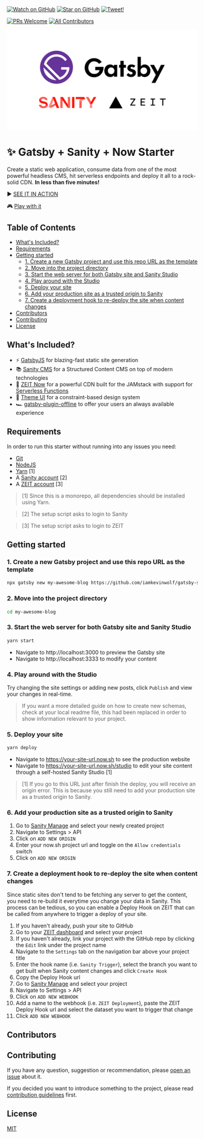 [![Watch on GitHub](https://img.shields.io/github/watchers/iamkevinwolf/gatsby-sanity-now-starter.svg?style=social)](https://github.com/iamkevinwolf/gatsby-sanity-now-starter/watchers)
[![Star on GitHub](https://img.shields.io/github/stars/iamkevinwolf/gatsby-sanity-now-starter.svg?style=social)](https://github.com/iamkevinwolf/gatsby-sanity-now-starter/stargazers)
[![Tweet!](https://img.shields.io/twitter/url/https/github.com/iamkevinwolf/gatsby-sanity-now-starter.svg?style=social)](https://twitter.com/intent/tweet?text=Check%20out%20the%20Gatsby%20+%20Sanity%20+%20Now%20Starter.%20Create%20an%20ultrafast%20website%2C%20with%20a%20solid%20CMS%20and%20serve%20it%20through%20a%20rock-solid%20CDN%20via%20ZEIT%20Now.%20https%3A//github.com/iamkevinwolf/gatsby-sanity-now-starter)

[![PRs Welcome](https://img.shields.io/badge/PRs-welcome-brightgreen.svg?style=flat-square)](http://makeapullrequest.com)
[![All Contributors](https://img.shields.io/badge/all_contributors-0-blue.svg?style=flat-square)](#contributors)

<p align="center">
  <img src="./setup/assets/cover.png" alt="Gatsby + Sanity + Now Starter" />
</p>

# ✨ Gatsby + Sanity + Now Starter

Create a static web application, consume data from one of the most powerful headless CMS, hit serverless endpoints and deploy it all to a rock-solid CDN. **In less than five minutes!**

▶️ [SEE IT IN ACTION](https://drive.google.com/open?id=12dkuETnnzawGr9BUbW_h6OnJBWY94az8)

🎮 [Play with it](https://gatsby-sanity-now-starter.now.sh)

## Table of Contents

<!-- START doctoc generated TOC please keep comment here to allow auto update -->
<!-- DON'T EDIT THIS SECTION, INSTEAD RE-RUN doctoc TO UPDATE -->

- [What's Included?](#whats-included)
- [Requirements](#requirements)
- [Getting started](#getting-started)
  - [1. Create a new Gatsby project and use this repo URL as the template](#1-create-a-new-gatsby-project-and-use-this-repo-url-as-the-template)
  - [2. Move into the project directory](#2-move-into-the-project-directory)
  - [3. Start the web server for both Gatsby site and Sanity Studio](#3-start-the-web-server-for-both-gatsby-site-and-sanity-studio)
  - [4. Play around with the Studio](#4-play-around-with-the-studio)
  - [5. Deploy your site](#5-deploy-your-site)
  - [6. Add your production site as a trusted origin to Sanity](#6-add-your-production-site-as-a-trusted-origin-to-sanity)
  - [7. Create a deployment hook to re-deploy the site when content changes](#7-create-a-deployment-hook-to-re-deploy-the-site-when-content-changes)
- [Contributors](#contributors)
- [Contributing](#contributing)
- [License](#license)

<!-- END doctoc generated TOC please keep comment here to allow auto update -->

## What's Included?

- ⚡️ [GatsbyJS](https://gatsbyjs.org) for blazing-fast static site generation
- 📚 [Sanity CMS](https://theme-ui.com) for a Structured Content CMS on top of modern technologies
- 🚀 [ZEIT Now](https://zeit.co) for a powerful CDN built for the JAMstack with support for [Serverless Functions](https://zeit.co/docs/v2/serverless-functions/introduction/)
- 🎨 [Theme UI](https://theme-ui.com) for a constraint-based design system
- 🏎 [gatsby-plugin-offline](https://www.gatsbyjs.org/packages/gatsby-plugin-offline/) to offer your users an always available experience

## Requirements

In order to run this starter without running into any issues you need:

- [Git](https://git-scm.com)
- [NodeJS](https://nodejs.org)
- [Yarn](https://yarnpkg.com) [1]
- A [Sanity account](https://sanity.io) [2]
- A [ZEIT account](https://zeit.co) [3]

> [1] Since this is a monorepo, all dependencies should be installed using Yarn.

> [2] The setup script asks to login to Sanity

> [3] The setup script asks to login to ZEIT

## Getting started

### 1. Create a new Gatsby project and use this repo URL as the template

```sh
npx gatsby new my-awesome-blog https://github.com/iamkevinwolf/gatsby-sanity-now-starter
```

### 2. Move into the project directory

```sh
cd my-awesome-blog
```

### 3. Start the web server for both Gatsby site and Sanity Studio

```sh
yarn start
```

- Navigate to http://localhost:3000 to preview the Gatsby site
- Navigate to http://localhost:3333 to modify your content

### 4. Play around with the Studio

Try changing the site settings or adding new posts, click `Publish` and view your changes in real-time.

> If you want a more detailed guide on how to create new schemas, check at your local readme file, this had been replaced in order to show information relevant to your project.

### 5. Deploy your site

```sh
yarn deploy
```

- Navigate to https://your-site-url.now.sh to see the production website
- Navigate to https://your-site-url.now.sh/studio to edit your site content through a self-hosted Sanity Studio [1]

> [1] If you go to this URL just after finish the deploy, you will receive an origin error. This is because you still need to add your production site as a trusted origin to Sanity.

### 6. Add your production site as a trusted origin to Sanity

1. Go to [Sanity Manage](https://manage.sanity.io) and select your newly created project
2. Navigate to Settings > API
3. Click on `ADD NEW ORIGIN`
4. Enter your now.sh project url and toggle on the `Allow credentials` switch
5. Click on `ADD NEW ORIGIN`

### 7. Create a deployment hook to re-deploy the site when content changes

Since static sites don't tend to be fetching any server to get the content, you need to re-build it everytime you change your data in Sanity. This process can be tedious, so you can enable a Deploy Hook on ZEIT that can be called from anywhere to trigger a deploy of your site.

1. If you haven't already, push your site to GitHub
2. Go to your [ZEIT dashboard](https://zeit.co/dashboard) and select your project
3. If you haven't already, link your project with the GitHub repo by clicking the `Edit` link under the project name
4. Navigate to the `Settings` tab on the navigation bar above your project title
5. Enter the hook name (i.e. `Sanity Trigger`), select the branch you want to get built when Sanity content changes and click `Create Hook`
6. Copy the Deploy Hook url
7. Go to [Sanity Manage](https://manage.sanity.io) and select your project
8. Navigate to Settings > API
9. Click on `ADD NEW WEBHOOK`
10. Add a name to the webhook (i.e. `ZEIT Deployment`), paste the ZEIT Deploy Hook url and select the dataset you want to trigger that change
11. Click `ADD NEW WEBHOOK`

## Contributors

## Contributing

If you have any question, suggestion or recommendation, please [open an issue](issues/new) about it.

If you decided you want to introduce something to the project, please read [contribution guidelines](./CONTRIBUTING.md) first.

## License

[MIT](/LICENSE)
